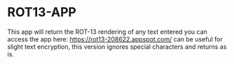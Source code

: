 # ROT13-APP
This app will return the ROT-13 rendering of any text entered
you can access the app here: https://rot13-208622.appspot.com/
can be useful for slight text encryption, this version ignores special characters and returns as is.
